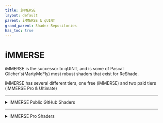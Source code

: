 ```yaml
---
title: iMMERSE
layout: default
parent: iMMERSE & qUINT
grand_parent: Shader Repositories
has_toc: true
---
```


# iMMERSE

iMMERSE is the successor to qUINT, and is some of Pascal Gilcher's(MartyMcFly) most robust shaders that exist for ReShade.

iMMERSE has several different tiers, one free (iMMERSE) and two paid tiers (iMMERSE Pro & Ultimate)

------

<details markdown="block">
<summary>iMMERSE Public GitHub Shaders</summary>

iMMERSE is the standard suite of Pascal's shaders.

These shaders [exist on GitHub](https://github.com/martymcmodding/iMMERSE) and are free to use for everyone!

</details>

------

<details markdown="block">
<summary>iMMERSE Pro Shaders</summary>

iMMERSE Pro is a paid suite of Pascal's shaders, these exist for members of Pascal's Patreon `Raytracers` tier.

These shaders can be purchased from Pascal's Patreon for 5$ USD, and offer a plethora of shaders shown on [MartysMods.com](https://martysmods.com)

<details markdown="block">
<summary>Downloading iMMERSE Pro Shaders</summary>

In order to get access of iMMERSE Pro Shaders, you need to be actively subscribed to Pascal's Patreon under the 5$ USD tier (Raytracers.)

Once you have a paid subscription - you have these files forever(as long as you do not delete them), and are more than welcome to cancel your subscription at any time.

These shaders exist on [Pascal's Discord (PGHUB)](https://discord.com/invite/wY49KMxjHT)

------

<details markdown="block">
<summary>Patreon Roles not Updating in Discord</summary>

If you are struggling with getting the proper roles to access your iMMERSE Pro archive:
1. Go to [your Patreon "connected apps" settings.](https://www.patreon.com/settings/apps/)
2. Click the `Discord` icon.
   <img src="./images/immerse/patreon_discord_icon.jpg"/> 
3. Click `Disconnect` for your Discord Access.
   <img src="./images/immerse/patreon_disconnect_discord.jpg"/>
4. Click `Connect` and log into Discord.
   <img src="./images/immerse/patreon_connect_discord.jpg"/>
5. Click `Authorize` to allow Patreon to access your account.
   <img src="./images/immerse/discord_authorize.jpg"/>
6. Check your roles in the PGHub Discord Server.

</details>

</details>

------

<details markdown="block">
<summary>iMMERSE Ultimate Shaders</summary>

Coming soon TM >:)

</details>

------
